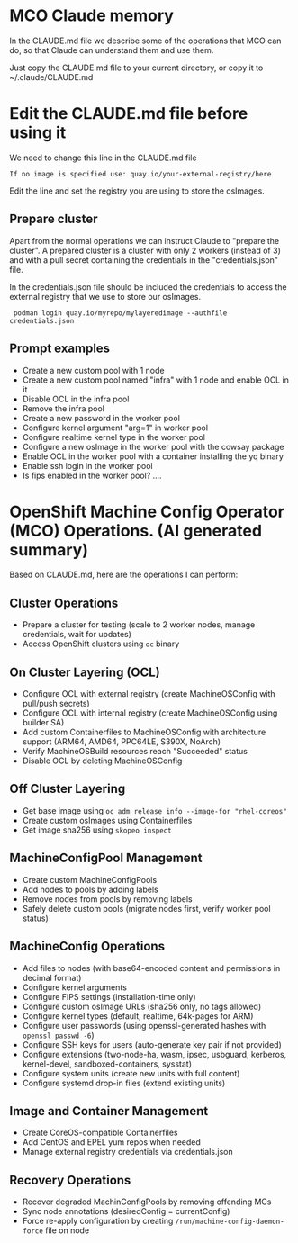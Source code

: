 # MCO Claude memory

In the CLAUDE.md file we describe some of the operations that MCO can do, so that Claude can understand them and use them.

Just copy the CLAUDE.md file to your current directory, or copy it to ~/.claude/CLAUDE.md

# Edit the CLAUDE.md file before using it

We need to change this line in the CLAUDE.md file

```
If no image is specified use: quay.io/your-external-registry/here
```

Edit the line and set the registry you are using to store the osImages.

## Prepare cluster

Apart from the normal operations we can instruct Claude to "prepare the cluster". A prepared cluster is a cluster with only 2 workers (instead of 3) and with a pull secret containing the credentials in the "credentials.json" file.

In the credentials.json file should be included the credentials to access the external registry that we use to store our osImages.

```
 podman login quay.io/myrepo/mylayeredimage --authfile credentials.json
```

## Prompt examples

- Create a new custom pool with 1 node
- Create a new custom pool named "infra" with 1 node and enable OCL in it
- Disable OCL in the infra pool
- Remove the infra pool
- Create a new password in the worker pool
- Configure kernel argument "arg=1" in worker pool
- Configure realtime kernel type in the worker pool
- Configure a new osImage in the worker pool with the cowsay package
- Enable OCL in the worker pool with a container installing the yq binary
- Enable ssh login in the worker pool
- Is fips enabled in the worker pool?
....

# OpenShift Machine Config Operator (MCO) Operations. (AI generated summary)

Based on CLAUDE.md, here are the operations I can perform:

## Cluster Operations
- Prepare a cluster for testing (scale to 2 worker nodes, manage credentials, wait for updates)
- Access OpenShift clusters using `oc` binary

## On Cluster Layering (OCL)
- Configure OCL with external registry (create MachineOSConfig with pull/push secrets)
- Configure OCL with internal registry (create MachineOSConfig using builder SA)
- Add custom Containerfiles to MachineOSConfig with architecture support (ARM64, AMD64, PPC64LE, S390X, NoArch)
- Verify MachineOSBuild resources reach "Succeeded" status
- Disable OCL by deleting MachineOSConfig

## Off Cluster Layering
- Get base image using `oc adm release info --image-for "rhel-coreos"`
- Create custom osImages using Containerfiles
- Get image sha256 using `skopeo inspect`

## MachineConfigPool Management
- Create custom MachineConfigPools
- Add nodes to pools by adding labels
- Remove nodes from pools by removing labels
- Safely delete custom pools (migrate nodes first, verify worker pool status)

## MachineConfig Operations
- Add files to nodes (with base64-encoded content and permissions in decimal format)
- Configure kernel arguments
- Configure FIPS settings (installation-time only)
- Configure custom osImage URLs (sha256 only, no tags allowed)
- Configure kernel types (default, realtime, 64k-pages for ARM)
- Configure user passwords (using openssl-generated hashes with `openssl passwd -6`)
- Configure SSH keys for users (auto-generate key pair if not provided)
- Configure extensions (two-node-ha, wasm, ipsec, usbguard, kerberos, kernel-devel, sandboxed-containers, sysstat)
- Configure system units (create new units with full content)
- Configure systemd drop-in files (extend existing units)

## Image and Container Management
- Create CoreOS-compatible Containerfiles
- Add CentOS and EPEL yum repos when needed
- Manage external registry credentials via credentials.json

## Recovery Operations
- Recover degraded MachinConfigPools by removing offending MCs
- Sync node annotations (desiredConfig = currentConfig)
- Force re-apply configuration by creating `/run/machine-config-daemon-force` file on node
